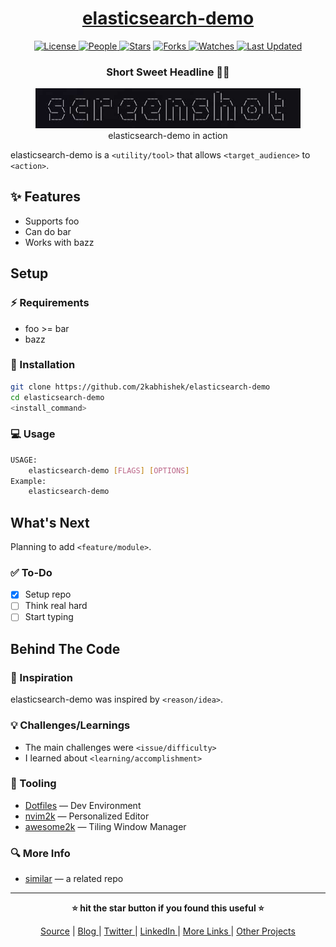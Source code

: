 <div align = "center">

<h1><a href="https://github.com/2kabhishek/elasticsearch-demo">elasticsearch-demo</a></h1>

<a href="https://github.com/2KAbhishek/elasticsearch-demo/blob/main/LICENSE">
<img alt="License" src="https://img.shields.io/github/license/2kabhishek/elasticsearch-demo?style=flat&color=eee&label="> </a>

<a href="https://github.com/2KAbhishek/elasticsearch-demo/graphs/contributors">
<img alt="People" src="https://img.shields.io/github/contributors/2kabhishek/elasticsearch-demo?style=flat&color=ffaaf2&label=People"> </a>

<a href="https://github.com/2KAbhishek/elasticsearch-demo/stargazers">
<img alt="Stars" src="https://img.shields.io/github/stars/2kabhishek/elasticsearch-demo?style=flat&color=98c379&label=Stars"></a>

<a href="https://github.com/2KAbhishek/elasticsearch-demo/network/members">
<img alt="Forks" src="https://img.shields.io/github/forks/2kabhishek/elasticsearch-demo?style=flat&color=66a8e0&label=Forks"> </a>

<a href="https://github.com/2KAbhishek/elasticsearch-demo/watchers">
<img alt="Watches" src="https://img.shields.io/github/watchers/2kabhishek/elasticsearch-demo?style=flat&color=f5d08b&label=Watches"> </a>

<a href="https://github.com/2KAbhishek/elasticsearch-demo/pulse">
<img alt="Last Updated" src="https://img.shields.io/github/last-commit/2kabhishek/elasticsearch-demo?style=flat&color=e06c75&label="> </a>

<h3>Short Sweet Headline 🎇🎉</h3>

<figure>
  <img src="images/screenshot.png" alt="elasticsearch-demo in action">
  <br/>
  <figcaption>elasticsearch-demo in action</figcaption>
</figure>

</div>

elasticsearch-demo is a `<utility/tool>` that allows `<target_audience>` to `<action>`.

## ✨ Features

- Supports foo
- Can do bar
- Works with bazz

## Setup

### ⚡ Requirements

- foo >= bar
- bazz

### 🚀 Installation

```bash
git clone https://github.com/2kabhishek/elasticsearch-demo
cd elasticsearch-demo
<install_command>
```

### 💻 Usage

```bash
USAGE:
    elasticsearch-demo [FLAGS] [OPTIONS]
Example:
    elasticsearch-demo
```

## What's Next

Planning to add `<feature/module>`.

### ✅ To-Do

- [x] Setup repo
- [ ] Think real hard
- [ ] Start typing

##  Behind The Code

### 🌈 Inspiration

elasticsearch-demo was inspired by `<reason/idea>`.

### 💡 Challenges/Learnings

- The main challenges were `<issue/difficulty>`
- I learned about `<learning/accomplishment>`

### 🧰 Tooling

- [Dotfiles](https://github.com/2kabhishek/Dotfiles) — Dev Environment
- [nvim2k](https://github.com/2kabhishek/nvim2k) — Personalized Editor
- [awesome2k](https://github.com/2kabhishek/awesome2k) — Tiling Window Manager

### 🔍 More Info

- [similar](https://github.com/2kabhishek/similar) — a related repo

<hr>

<div align="center">

<strong>⭐ hit the star button if you found this useful ⭐</strong><br>

<a href="https://github.com/2KAbhishek/elasticsearch-demo">Source</a>
| <a href="https://2kabhishek.github.io/blog" target="_blank">Blog </a>
| <a href="https://twitter.com/2kabhishek" target="_blank">Twitter </a>
| <a href="https://linkedin.com/in/2kabhishek" target="_blank">LinkedIn </a>
| <a href="https://2kabhishek.github.io/links" target="_blank">More Links </a>
| <a href="https://2kabhishek.github.io/projects" target="_blank">Other Projects </a>

</div>

